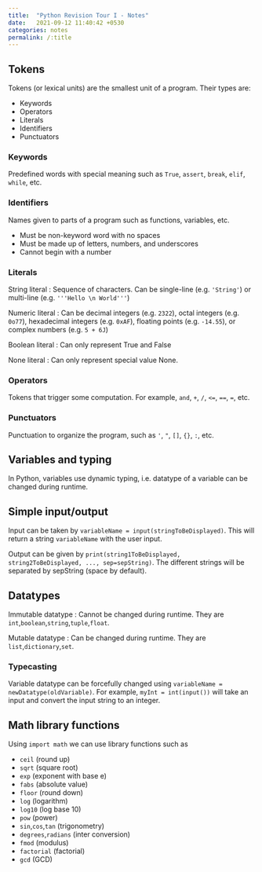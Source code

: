 ```yaml
---
title:  "Python Revision Tour I - Notes"
date:   2021-09-12 11:40:42 +0530
categories: notes
permalink: /:title
---
```

## Tokens

Tokens (or lexical units) are the smallest unit of a program. Their types are:

- Keywords
- Operators
- Literals
- Identifiers
- Punctuators

### Keywords

Predefined words with special meaning such as `True`, `assert`, `break`, `elif`, `while`, etc.

### Identifiers

Names given to parts of a program such as functions, variables, etc.

- Must be non-keyword word with no spaces
- Must be made up of letters, numbers, and underscores
- Cannot begin with a number

### Literals

String literal
: Sequence of characters. Can be single-line (e.g. `'String'`) or multi-line (e.g. `'''Hello \n World'''`)

Numeric literal
: Can be decimal integers (e.g. `2322`), octal integers (e.g. `0o77`), hexadecimal integers (e.g. `0xAF`), floating points (e.g. `-14.55`), or complex numbers (e.g. `5 + 6J`)

Boolean literal
: Can only represent True and False

None literal
: Can only represent special value None.

### Operators

Tokens that trigger some computation. For example, `and`, `+`, `/`, `<=`, `==`, `=`, etc.

### Punctuators

Punctuation to organize the program, such as `'`, `"`, `[]`, `{}`, `:`, etc.

## Variables and typing

In Python, variables use dynamic typing, i.e. datatype of a variable can be changed during runtime.

## Simple input/output

Input can be taken by `variableName = input(stringToBeDisplayed)`. This will return a string `variableName` with the user input.

Output can be given by `print(string1ToBeDisplayed, string2ToBeDisplayed, ..., sep=sepString)`. The different strings will be separated by sepString (space by default).

## Datatypes

Immutable datatype
: Cannot be changed during runtime. They are `int`,`boolean`,`string`,`tuple`,`float`.

Mutable datatype
: Can be changed during runtime. They are `list`,`dictionary`,`set`.

### Typecasting

Variable datatype can be forcefully changed using `variableName = newDatatype(oldVariable)`. For example, `myInt = int(input())` will take an input and convert the input string to an integer.

## Math library functions

Using `import math` we can use library functions such as 

- `ceil` (round up)
- `sqrt` (square root)
- `exp` (exponent with base e)
- `fabs` (absolute value)
- `floor` (round down)
- `log` (logarithm)
- `log10` (log base 10)
- `pow` (power)
- `sin`,`cos`,`tan` (trigonometry)
- `degrees`,`radians` (inter conversion)
- `fmod` (modulus)
- `factorial` (factorial)
- `gcd` (GCD)
